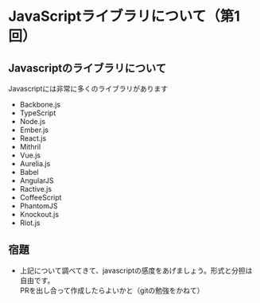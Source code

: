 # JavaScriptライブラリについて（第1回）

## Javascriptのライブラリについて
Javascriptには非常に多くのライブラリがあります
* Backbone.js
* TypeScript
* Node.js
* Ember.js
* React.js
* Mithril
* Vue.js
* Aurelia.js
* Babel
* AngularJS
* Ractive.js
* CoffeeScript
* PhantomJS
* Knockout.js
* Riot.js


## 宿題
* 上記について調べてきて、javascriptの感度をあげましょう。形式と分担は自由です。  
PRを出し合って作成したらよいかと（gitの勉強をかねて）

